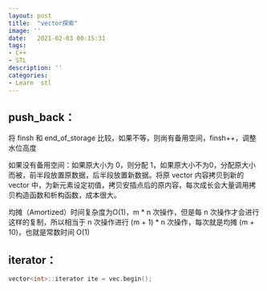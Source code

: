 ```yaml
---
layout: post
title:  "vector探索"
image: ''
date:   2021-02-03 00:15:31
tags:
- C++
- STL
description: ''
categories:
- Learn  stl 
---
```

## push_back：

将 finsh 和 end_of_storage 比较，如果不等，则尚有备用空间，finsh++，调整水位高度

如果没有备用空间：如果原大小为 0，则分配 1，如果原大小不为0，分配原大小而被，前半段放置原数据，后半段放置新数据。将原 vector 内容拷贝到新的 vector 中，为新元素设定初值，拷贝安插点后的原内容，每次成长会大量调用拷贝构造函数和析构函数，成本很大。

均摊（Amortized）时间复杂度为O(1)，m * n 次操作，但是每 n 次操作才会进行这样的复制，所以相当于 n 次操作进行 (m + 1) * n 次操作，每次就是均摊 (m + 10)，也就是常数时间 O(1)

## iterator：

~~~cpp
vector<int>::iterator ite = vec.begin();
~~~

